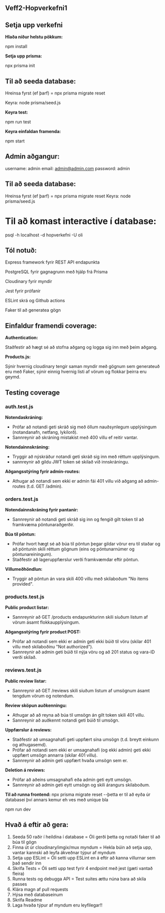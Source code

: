 ## Veff2-Hopverkefni1

## Setja upp verkefni
**Hlaða niður helstu pökkum:**

npm install

**Setja upp prisma:**

npx prisma init

## Til að seeda database:
Hreinsa fyrst (ef þarf) = npx prisma migrate reset

Keyra: node prisma/seed.js

**Keyra test:**

npm run test

**Keyra einfaldan framenda:**

npm start

## Admin aðgangur:
username: admin
email: admin@admin.com
password: admin


## Til að seeda database:
Hreinsa fyrst (ef þarf) = npx prisma migrate reset
Keyra: node prisma/seed.js

# Til að komast interactive í database:
psql -h localhost -d hopverkefni -U oli


## Tól notuð:
 
Express framework fyrir REST API endapunkta

PostgreSQL fyrir gagnagrunn með hjálp frá Prisma

Cloudinary fyrir myndir

Jest fyrir prófanir

ESLint skrá og Github actions

Faker til að generatea gögn

## Einfaldur framendi coverage:

**Authentication:**

Staðfestir að hægt sé að stofna aðgang og logga sig inn með þeim aðgang.

**Products.js:**

Sýnir hvernig cloudinary tengir saman myndir með gögnum sem generateuð eru með Faker, sýnir einnig hvernig listi af vörum og flokkar þeirra eru geymd.

## Testing coverage

### auth.test.js
**Notendaskráning:**
- Prófar að notandi geti skráð sig með öllum nauðsynlegum upplýsingum (notandanafn, netfang, lykilorð).
- Sannreynir að skráning mistakist með 400 villu ef reitir vantar.

**Notendainnskráning:**
- Tryggir að nýskráður notandi geti skráð sig inn með réttum upplýsingum.
- sannreynir að gildu JWT token sé skilað við innskráningu.

**Aðgangsstýring fyrir admin-routes:**
- Athugar að notandi sem ekki er admin fái 401 villu við aðgang að admin-routes (t.d. GET /admin).

### orders.test.js
**Notendainnskráning fyrir pantanir:**
- Sannreynir að notandi geti skráð sig inn og fengið gilt token til að framkvæma pöntunaraðgerðir.

**Búa til pöntun:**
- Prófar hvort hægt sé að búa til pöntun þegar gildar vörur eru til staðar og að pöntunin skili réttum gögnum (eins og pöntunarnúmer og pöntunareiningum).
- Staðfestir að lageruppfærslur verði framkvæmdar eftir pöntun.

**Villumeðhöndlun:**
- Tryggir að pöntun án vara skili 400 villu með skilaboðum "No items provided".

### products.test.js

**Public product listar:**
- Sannreynir að GET /products endapunkturinn skili síuðum listum af vörum ásamt flokkaupplýsingum.

**Aðgangsstýring fyrir product POST:**
- Prófar að notandi sem ekki er admin geti ekki búið til vöru (skilar 401 villu með skilaboðinu "Not authorized").
- Sannreynir að admin geti búið til nýja vöru og að 201 status og vara-ID verði skilað.

### reviews.test.js
**Public review listar:**
- Sannreynir að GET /reviews skili síuðum listum af umsögnum ásamt tengdum vörum og notendum.

**Review sköpun auðkenningu:**
- Athugar að að reyna að búa til umsögn án gilt token skili 401 villu.
- Sannreynir að auðkennt notandi geti búið til umsögn.

**Uppfærslur á reviews:**
- Staðfestir að umsagnahafi geti uppfært sína umsögn (t.d. breytt einkunn og athugasemd).
- Prófar að notandi sem ekki er umsagnahafi (og ekki admin) geti ekki uppfært umsögn annarra (skilar 401 villu).
- Sannreynir að admin geti uppfært hvaða umsögn sem er.

**Deletion á reviews:**
- Prófar að aðeins umsagnahafi eða admin geti eytt umsögn.
- Sannreynir að admin geti eytt umsögn og skili árangurs skilaboðum.

**Til að runna frontend:**
npx prisma migrate reset --þetta er til að eyða úr databasei því annars kemur eh ves með unique bla

npm run dev


## Hvað á eftir að gera:

1. Seeda 50 raðir í heildina í database = Óli gerði þetta og notaði faker til að búa til gögn
2. Finna út úr cloudinary/imgix/mux myndum = Hekla búin að setja upp, vantar kannski að leyfa ákveðnar týpur af myndum
3. Setja upp ESLint = Óli setti upp ESLint en á eftir að kanna villurnar sem það sendir inn
4. Skrifa Tests = Óli setti upp test fyrir 4 endpoint með jest (gæti vantað fleira)
5. Runna tests og debugga API = Test suites ættu núna bara að skila passes
6. Klára magn af pull requests
7. Hýsa með databaseinum
8. Skrifa Readme
9. Laga hvaða týpur af myndum eru leyfilegar!!
